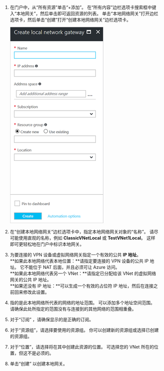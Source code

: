 1. 在门户中，从“所有资源”单击“+添加”。 在“所有内容”边栏选项卡搜索框中键入“本地网关”，然后单击即可返回资源的列表。 单击“本地网络网关”打开边栏选项卡，然后单击“创建”打开“创建本地网络网关”边栏选项卡。

    ![创建局域网网关](./media/vpn-gateway-add-lng-rm-portal-include/lng.png)

2. 在“创建本地网络网关”边栏选项卡中，指定本地网络网关对象的“名称”。 请尽可能使用直观的名称，例如 **ClassicVNetLocal** 或 **TestVNet1Local**。 这样即可更轻松地在门户中标识本地网关。
3. 为要连接的 VPN 设备或虚拟网络网关指定一个有效的公共 **IP 地址**。<br>**如果此本地网络代表本地位置：**请指定要连接的 VPN 设备的公共 IP 地址。 它不能位于 NAT 后面，并且必须可让 Azure 访问。<br>**如果此本地网络代表另一个 VNet：**请指定已分配给该 VNet 的虚拟网络网关的公共 IP 地址。<br>**如果还没有 IP 地址：**可以生成一个有效的占位符 IP 地址，然后在连接之前回来修改此设置。
4.  指的是此本地网络所代表的网络的地址范围。 可以添加多个地址空间范围。 请确保此处所指定的范围没有与连接到的其他网络的范围相重叠。
5. 对于“订阅” ，请确保显示的是正确的订阅。
6. 对于“资源组”，请选择要使用的资源组。 你可以创建新的资源组或选择已创建的资源组。
7. 对于“位置”，请选择将在其中创建此资源的位置。 可选择您的 VNet 所在的位置，但这不是必须的。
8. 单击“创建”  以创建本地网关。